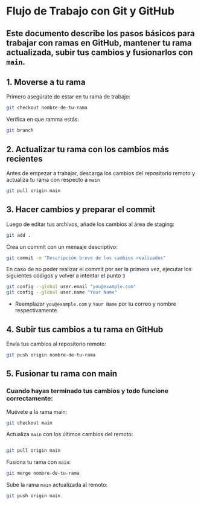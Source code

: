 # Flujo de Trabajo con Git y GitHub
Este documento describe los pasos básicos para trabajar con ramas en GitHub, mantener tu rama actualizada, subir tus cambios y fusionarlos con `main`.
---
## 1. Moverse a tu rama
Primero asegúrate de estar en tu rama de trabajo:
```bash
git checkout nombre-de-tu-rama
```
Verifica en que ramma estás:
```bash
git branch
```
## 2. Actualizar tu rama con los cambios más recientes
Antes de empezar a trabajar, descarga los cambios del repositorio remoto y actualiza tu rama con respecto a `main`
```bash
git pull origin main
```
## 3. Hacer cambios y preparar el commit
Luego de editar tus archivos, añade los cambios al área de staging:
```bash
git add .
```
Crea un commit con un mensaje descriptivo:
```bash
git commit -m "Descripción breve de los cambios realizados"
```
En caso de no poder realizar el commit por ser la primera vez, ejecutar los siguientes códigos y volver a intentar el punto `3`
```bash
git config --global user.email "you@example.com"
git config --global user.name "Your Name"
```  
- Reemplazar `you@example.com` y `Your Name` por tu correo y nombre respectivamente.
## 4. Subir tus cambios a tu rama en GitHub
Envía tus cambios al repositorio remoto:
```bash
git push origin nombre-de-tu-rama
```
## 5. Fusionar tu rama con main
### Cuando hayas terminado tus cambios y todo funcione correctamente:
Muévete a la rama main:
```bash
git checkout main
```
Actualiza `main` con los últimos cambios del remoto:
```bash

git pull origin main
```
Fusiona tu rama con `main`:
```bash
git merge nombre-de-tu-rama
```
Sube la rama `main` actualizada al remoto:
```bash
git push origin main
```